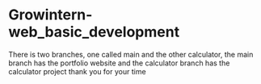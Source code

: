 # Growintern-web_basic_development
There is two branches, one called main and the other calculator, the main branch has the portfolio website and the calculator branch has the calculator project
thank you for your time
